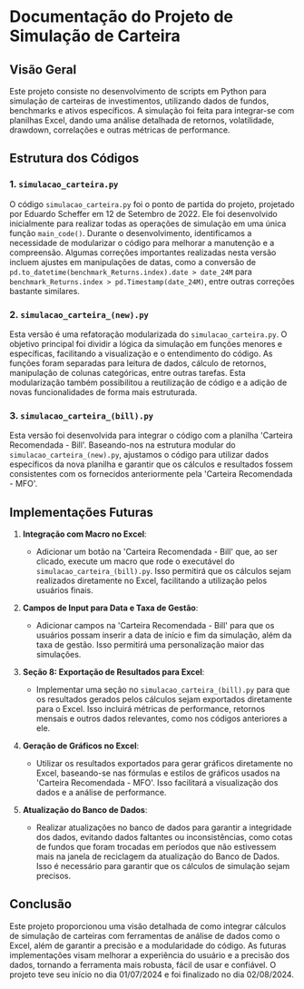 # Documentação do Projeto de Simulação de Carteira

## Visão Geral

Este projeto consiste no desenvolvimento de scripts em Python para simulação de carteiras de investimentos, utilizando dados de fundos, benchmarks e ativos específicos. A simulação foi feita para integrar-se com planilhas Excel, dando uma análise detalhada de retornos, volatilidade, drawdown, correlações e outras métricas de performance.

## Estrutura dos Códigos

### 1. `simulacao_carteira.py`

O código `simulacao_carteira.py` foi o ponto de partida do projeto, projetado por Eduardo Scheffer em 12 de Setembro de 2022. Ele foi desenvolvido inicialmente para realizar todas as operações de simulação em uma única função `main_code()`. Durante o desenvolvimento, identificamos a necessidade de modularizar o código para melhorar a manutenção e a compreensão. Algumas correções importantes realizadas nesta versão incluem ajustes em manipulações de datas, como a conversão de `pd.to_datetime(benchmark_Returns.index).date > date_24M` para `benchmark_Returns.index > pd.Timestamp(date_24M)`, entre outras correções bastante similares.

### 2. `simulacao_carteira_(new).py`

Esta versão é uma refatoração modularizada do `simulacao_carteira.py`. O objetivo principal foi dividir a lógica da simulação em funções menores e específicas, facilitando a visualização e o entendimento do código. As funções foram separadas para leitura de dados, cálculo de retornos, manipulação de colunas categóricas, entre outras tarefas. Esta modularização também possibilitou a reutilização de código e a adição de novas funcionalidades de forma mais estruturada.

### 3. `simulacao_carteira_(bill).py`

Esta versão foi desenvolvida para integrar o código com a planilha 'Carteira Recomendada - Bill'. Baseando-nos na estrutura modular do `simulacao_carteira_(new).py`, ajustamos o código para utilizar dados específicos da nova planilha e garantir que os cálculos e resultados fossem consistentes com os fornecidos anteriormente pela 'Carteira Recomendada - MFO'.

## Implementações Futuras

1. **Integração com Macro no Excel**:
   - Adicionar um botão na 'Carteira Recomendada - Bill' que, ao ser clicado, execute um macro que rode o executável do `simulacao_carteira_(bill).py`. Isso permitirá que os cálculos sejam realizados diretamente no Excel, facilitando a utilização pelos usuários finais.

2. **Campos de Input para Data e Taxa de Gestão**:
   - Adicionar campos na 'Carteira Recomendada - Bill' para que os usuários possam inserir a data de início e fim da simulação, além da taxa de gestão. Isso permitirá uma personalização maior das simulações.

3. **Seção 8: Exportação de Resultados para Excel**:
   - Implementar uma seção no `simulacao_carteira_(bill).py` para que os resultados gerados pelos cálculos sejam exportados diretamente para o Excel. Isso incluirá métricas de performance, retornos mensais e outros dados relevantes, como nos códigos anteriores a ele. 

4. **Geração de Gráficos no Excel**:
   - Utilizar os resultados exportados para gerar gráficos diretamente no Excel, baseando-se nas fórmulas e estilos de gráficos usados na 'Carteira Recomendada - MFO'. Isso facilitará a visualização dos dados e a análise de performance.

5. **Atualização do Banco de Dados**:
   - Realizar atualizações no banco de dados para garantir a integridade dos dados, evitando dados faltantes ou inconsistências, como cotas de fundos que foram trocadas em períodos que não estivessem mais na janela de reciclagem da atualização do Banco de Dados. Isso é necessário para garantir que os cálculos de simulação sejam precisos.

## Conclusão

Este projeto proporcionou uma visão detalhada de como integrar cálculos de simulação de carteiras com ferramentas de análise de dados como o Excel, além de garantir a precisão e a modularidade do código. As futuras implementações visam melhorar a experiência do usuário e a precisão dos dados, tornando a ferramenta mais robusta, fácil de usar e confiável. O projeto teve seu início no dia 01/07/2024 e foi finalizado no dia 02/08/2024. 

